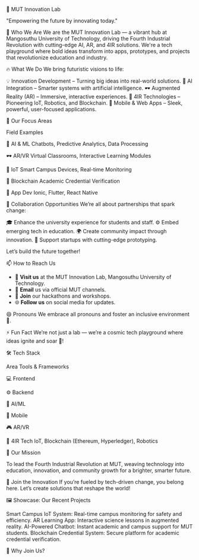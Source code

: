 🚀 MUT Innovation Lab

  



"Empowering the future by innovating today."



👋 Who We Are
We are the MUT Innovation Lab — a vibrant hub at Mangosuthu University of Technology, driving the Fourth Industrial Revolution with cutting-edge AI, AR, and 4IR solutions. We're a tech playground where bold ideas transform into apps, prototypes, and projects that revolutionize education and industry.

🔥 What We Do
We bring futuristic visions to life:

💡 Innovation Development – Turning big ideas into real-world solutions.
🤖 AI Integration – Smarter systems with artificial intelligence.
🕶️ Augmented Reality (AR) – Immersive, interactive experiences.
📡 4IR Technologies – Pioneering IoT, Robotics, and Blockchain.
📱 Mobile & Web Apps – Sleek, powerful, user-focused applications.


🌱 Our Focus Areas



Field
Examples



🧠 AI & ML
Chatbots, Predictive Analytics, Data Processing


🕶️ AR/VR
Virtual Classrooms, Interactive Learning Modules


📡 IoT
Smart Campus Devices, Real-time Monitoring


🔗 Blockchain
Academic Credential Verification


📱 App Dev
Ionic, Flutter, React Native



💞️ Collaboration Opportunities
We’re all about partnerships that spark change:

🎓 Enhance the university experience for students and staff.
⚙️ Embed emerging tech in education.
🌍 Create community impact through innovation.
🚀 Support startups with cutting-edge prototyping.

Let’s build the future together!

📫 How to Reach Us

  
  
  

- 📍 **Visit us** at the MUT Innovation Lab, Mangosuthu University of Technology.
- 📧 **Email** us via official MUT channels.
- 🤝 **Join** our hackathons and workshops.
- 🌐 **Follow us** on social media for updates.


😄 Pronouns
We embrace all pronouns and foster an inclusive environment 🌈.

⚡ Fun Fact
We’re not just a lab — we’re a cosmic tech playground where ideas ignite and soar 🚀!

🛠 Tech Stack



Area
Tools & Frameworks



💻 Frontend
   


⚙️ Backend
   


🧠 AI/ML
  


📱 Mobile
  


🎮 AR/VR
  


🔗 4IR Tech
IoT, Blockchain (Ethereum, Hyperledger), Robotics



🎯 Our Mission

To lead the Fourth Industrial Revolution at MUT, weaving technology into education, innovation, and community growth for a brighter, smarter future.


🌌 Join the Innovation
If you’re fueled by tech-driven change, you belong here. Let’s create solutions that reshape the world!

🖼️ Showcase: Our Recent Projects

Smart Campus IoT System: Real-time campus monitoring for safety and efficiency.
AR Learning App: Interactive science lessons in augmented reality.
AI-Powered Chatbot: Instant academic and campus support for MUT students.
Blockchain Credential System: Secure platform for academic credential verification.


🌟 Why Join Us?

  
  
  


